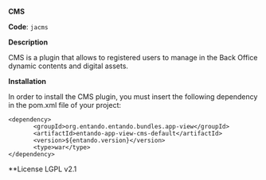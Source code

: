 **CMS**

**Code**: ```jacms```

**Description**

CMS is a plugin that allows to registered users to manage in the Back Office dynamic contents and digital assets.

**Installation**

In order to install the CMS plugin, you must insert the following dependency in the pom.xml file of your project:

```
<dependency>
       <groupId>org.entando.entando.bundles.app-view</groupId>
       <artifactId>entando-app-view-cms-default</artifactId>
       <version>${entando.version}</version>
       <type>war</type>
</dependency>
```

**License
LGPL v2.1

